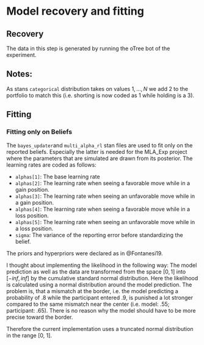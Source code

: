 # Model recovery and fitting

## Recovery

The data in this step is generated by running the oTree bot of the experiment.


## Notes:
As stans `categorical` distribution takes on values ${1, ..., N}$ we add 2 to the portfolio to match this (i.e. shorting is now coded as 1 while holding is a 3).


## Fitting

### Fitting only on Beliefs
The `bayes_updater`and `multi_alpha_rl` stan files are used to fit only on the reported beliefs.
Especially the latter is needed for the MLA_Exp project where the parameters that are simulated are drawn from its posterior.
The learning rates are coded as follows:

- `alphas[1]`: The base learning rate
- `alphas[2]`: The learning rate when seeing a favorable move while in a gain position.
- `alphas[3]`: The learning rate when seeing an unfavorable move while in a gain position.
- `alphas[4]`: The learning rate when seeing a favorable move while in a loss position.
- `alphas[5]`: The learning rate when seeing an unfavorable move while in a loss position.
- `sigma`: The variance of the reporting error before standardizing the belief.

The priors and hyperpriors were declared as in @Fontanesi19.

I thought about implementing the likelihood in the following way:
The model prediction as well as the data are transformed from the space $[0, 1]$ into $[-inf, inf]$ by the cumulative standard normal distribution. Here the likelihood is calculated using a normal distribution around the model prediction. The problem is, that a mismatch at the border, i.e. the model predicting a probability of .8 while the participant entered .9, is punished a lot stronger compared to the same mismatch near the center (i.e. model: .55; participant: .65). There is no reason why the model should have to be more precise toward the border.

Therefore the current implementation uses a truncated normal distribution in the range [0, 1].